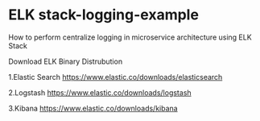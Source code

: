 # ELK stack-logging-example
How to perform centralize logging in microservice architecture using ELK Stack

Download ELK Binary Distrubution

1.Elastic Search https://www.elastic.co/downloads/elasticsearch

2.Logstash https://www.elastic.co/downloads/logstash

3.Kibana https://www.elastic.co/downloads/kibana

